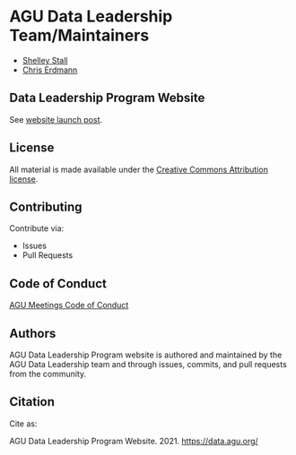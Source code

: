 # AGU Data Leadership Team/Maintainers

- [Shelley Stall](https://github.com/ShelleyStall)
- [Chris Erdmann](https://github.com/libcce)

## Data Leadership Program Website

See [website launch post](https://data.agu.org/2021/06/14/website-launch.html).

## License

All material is made available under the [Creative Commons Attribution
license](https://creativecommons.org/licenses/by/4.0/).

## Contributing

Contribute via:

- Issues
- Pull Requests

## Code of Conduct

[AGU Meetings Code of Conduct](https://www.agu.org/Plan-for-a-Meeting/AGUMeetings/Meetings-Resources/Meetings-code-of-conduct)

## Authors

AGU Data Leadership Program website is authored and maintained by the AGU Data Leadership team and through issues, commits, and pull requests from the community.

## Citation

Cite as:

AGU Data Leadership Program Website. 2021. https://data.agu.org/




